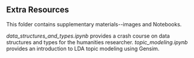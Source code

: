 ## Extra Resources

This folder contains supplementary materials--images and Notebooks. 

_data_structures_and_types.ipynb_ provides a crash course on data structures and types for the humanities researcher. _topic_modeling.ipynb_ provides an introduction to LDA topic modeling using Gensim.
